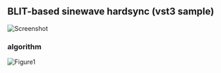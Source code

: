 ## BLIT-based sinewave hardsync (vst3 sample)

![Screenshot](https://raw.github.com/fukuroder/bandlimited_sawtooth_synthesis/master/screenshot.png)

### algorithm

![Figure1](https://raw.github.com/fukuroder/bandlimited_sawtooth_synthesis/master/screenshot.png)
